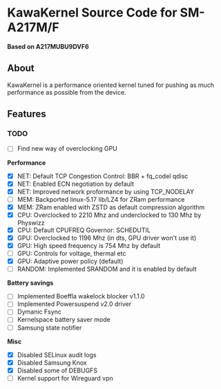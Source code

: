 # KawaKernel Source Code for SM-A217M/F
**Based on A217MUBU9DVF6**

## About
KawaKernel is a performance oriented kernel tuned for pushing as much performance as possible from the device.

## Features

### TODO
* [ ] Find new way of overclocking GPU

**Performance**
* [x] NET: Default TCP Congestion Control: BBR + fq_codel qdisc
* [x] NET: Enabled ECN negotiation by default
* [x] NET: Improved network proformance by using TCP_NODELAY
* [ ] MEM: Backported linux-5.17 lib/LZ4 for ZRam performance
* [x] MEM: ZRam enabled with ZSTD as default compression algorithm
* [x] CPU: Overclocked to 2210 Mhz and underclocked to 130 Mhz by Physwizz
* [x] CPU: Default CPUFREQ Governor: SCHEDUTIL
* [x] GPU: Overclocked to 1196 Mhz (in dts, GPU driver won't use it)
* [x] GPU: High speed frequency is 754 Mhz by default
* [ ] GPU: Controls for voltage, thermal etc
* [x] GPU: Adaptive power policy (default)
* [ ] RANDOM: Implemented SRANDOM and it is enabled by default

**Battery savings**
* [ ] Implemented Boeffla wakelock blocker v1.1.0
* [ ] Implemented Powersuspend v2.0 driver
* [ ] Dymanic Fsync
* [ ] Kernelspace battery saver mode
* [ ] Samsung state notifier

**Misc**
* [x] Disabled SELinux audit logs
* [x] Disabled Samsung Knox
* [x] Disabled some of DEBUGFS
* [ ] Kernel support for Wireguard vpn